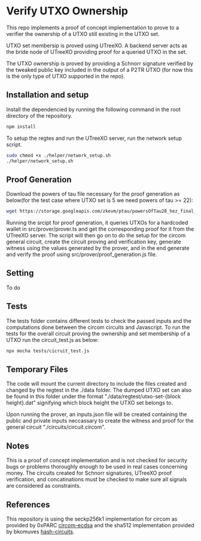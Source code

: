 # Verify UTXO Ownership 

This repo implements a proof of concept implementation to prove to a verifier the ownership of a UTXO still existing in the UTXO set. 

UTXO set membersip is proved using UTreeXO. A backend server acts as the bride node of UTreeXO providing proof for a queried UTXO in the set. 

The UTXO ownership is proved by providing a Schnorr signature verified by the tweaked public key included in the output of a P2TR UTXO (for now this is the only type of UTXO supported in the repo). 

## Installation and setup 
Install the dependencied by running the following command in the root directory of the repository.
```bash
npm install 
```

To setup the regtes and run the UTreeXO server, run the network setup script. 

```bash 
sudo chmod +x ./helper/network_setup.sh
./helper/network_setup.sh
``` 

## Proof Generation 
Download the powers of tau file necessary for the proof generation as below(for the test case where UTXO set is 5 we need powers of tau >= 22):
```bash 
wget https://storage.googleapis.com/zkevm/ptau/powersOfTau28_hez_final_22.ptau
```
Running the srcipt for proof generation, it queries UTXOs for a hardcoded wallet in src/prover/prover.ts and get the corresponding proof for it from the UTreeXO server. 
The script will then go on to do the setup for the circom general circuit, create the circuit proving and verification key, generate witness using the values generated by the prover, and in the end generate and verify the proof using src/prover/proof_generation.js file. 

## Setting
To do

## Tests

The tests folder contains different tests to check the passed inputs and the computations done between the circom circuits and Javascript. 
To run the tests for the overall circuit proving the ownership and set membership of a UTXO run the circuit_test.js as below: 
```bash 
npx mocha tests/cicruit_test.js 
``` 

## Temporary Files

The code will mount the current directory to include the files created and changed by the regtest in the ./data folder. The dumped UTXO set can also be found in this folder under the format "./data/regtest/utxo-set-{block height}.dat" signifying which block height the UTXO set belongs to. 

Upon running the prover, an inputs.json file will be created containing the public and private inputs neccassary to create the witness and proof for the general circuit "./circuits/circuit.circom". 

## Notes 
This is a proof of concept implementation and is not checked for security bugs or problems thoroughly enough to be used in real cases concerning money. 
The circuits created for Schnorr signatures, UTreeXO proof verification, and concatinations must be checked to make sure all signals are considered as constraints.

## References 

This repository is using the seckp256k1 implementation for circom as provided by 0xPARC [circom-ecdsa](https://github.com/0xPARC/circom-ecdsa) and the sha512 implementation provided by bkomuves [hash-circuits](https://github.com/bkomuves/hash-circuits.git).